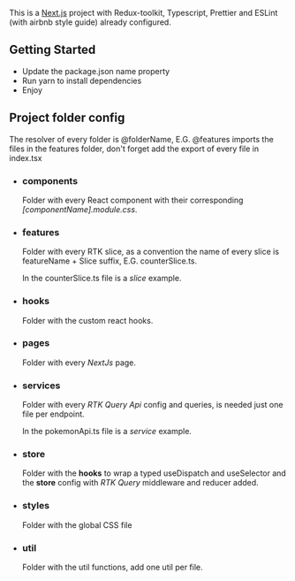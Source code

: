 This is a [Next.js](https://nextjs.org/) project with Redux-toolkit, Typescript, Prettier and ESLint (with airbnb style guide) already configured.

## Getting Started

* Update the package.json name property
* Run yarn to install dependencies
* Enjoy

## Project folder config
The resolver of every folder is @folderName, E.G. @features imports the files in the features folder, don't forget add the export of every file in index.tsx  

* ### components
  Folder with every React component with their corresponding *[componentName].module.css*.

* ### features
  Folder with every RTK slice, as a convention the name of every slice is featureName + Slice suffix, E.G. counterSlice.ts.

  In the counterSlice.ts file is a *slice* example.

* ### hooks
  Folder with the custom react hooks.

* ### pages
  Folder with every *NextJs* page.

* ### services
  Folder with every *RTK Query Api* config and queries, is needed just one file per endpoint.

  In the pokemonApi.ts file is a *service* example.

* ### store
  Folder with the **hooks** to wrap a typed useDispatch and useSelector and the **store** config with *RTK Query* middleware and reducer added.

* ### styles
  Folder with the global CSS file

* ### util
  Folder with the util functions, add one util per file.